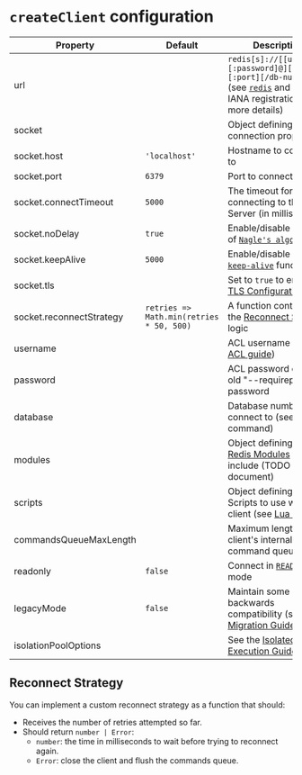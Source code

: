 # `createClient` configuration

| Property                 | Default                                  | Description                                                                                                                                                                                                                                         |
|--------------------------|------------------------------------------|-----------------------------------------------------------------------------------------------------------------------------------------------------------------------------------------------------------------------------------------------------|
| url                      |                                          | `redis[s]://[[username][:password]@][host][:port][/db-number]` (see [`redis`](https://www.iana.org/assignments/uri-schemes/prov/redis) and [`rediss`](https://www.iana.org/assignments/uri-schemes/prov/rediss) IANA registration for more details) |
| socket                   |                                          | Object defining socket connection properties                                                                                                                                                                                                        |
| socket.host              | `'localhost'`                            | Hostname to connect to                                                                                                                                                                                                                              |
| socket.port              | `6379`                                   | Port to connect to                                                                                                                                                                                                                                  |
| socket.connectTimeout    | `5000`                                   | The timeout for connecting to the Redis Server (in milliseconds)                                                                                                                                                                                    |
| socket.noDelay           | `true`                                   | Enable/disable the use of [`Nagle's algorithm`](https://nodejs.org/api/net.html#net_socket_setnodelay_nodelay)                                                                                                                                      |
| socket.keepAlive         | `5000`                                   | Enable/disable the [`keep-alive`](https://nodejs.org/api/net.html#net_socket_setkeepalive_enable_initialdelay) functionality                                                                                                                        |
| socket.tls               |                                          | Set to `true` to enable [TLS Configuration](https://nodejs.org/api/tls.html#tls_tls_connect_options_callback)                                                                                                                                       |
| socket.reconnectStrategy | `retries => Math.min(retries * 50, 500)` | A function containing the [Reconnect Strategy](#reconnect-strategy) logic                                                                                                                                                                           |
| username                 |                                          | ACL username ([see ACL guide](https://redis.io/topics/acl))                                                                                                                                                                                         |
| password                 |                                          | ACL password or the old "--requirepass" password                                                                                                                                                                                                    |
| database                 |                                          | Database number to connect to (see [`SELECT`](https://redis.io/commands/select) command)                                                                                                                                                            |
| modules                  |                                          | Object defining which [Redis Modules](https://redis.io/modules) to include (TODO - document)                                                                                                                                                        |
| scripts                  |                                          | Object defining Lua Scripts to use with this client (see [Lua Scripts](../README.md#lua-scripts))                                                                                                                                                   |
| commandsQueueMaxLength   |                                          | Maximum length of the client's internal command queue                                                                                                                                                                                               |
| readonly                 | `false`                                  | Connect in [`READONLY`](https://redis.io/commands/readonly) mode                                                                                                                                                                                    |
| legacyMode               | `false`                                  | Maintain some backwards compatibility (see the [Migration Guide](v3-to-v4.md))                                                                                                                                                                      |
| isolationPoolOptions     |                                          | See the [Isolated Execution Guide](./isolated-execution.md)                                                                                                                                                                                         |

## Reconnect Strategy

You can implement a custom reconnect strategy as a function that should:

- Receives the number of retries attempted so far.
- Should return `number | Error`:
    - `number`: the time in milliseconds to wait before trying to reconnect again.
    - `Error`: close the client and flush the commands queue.

